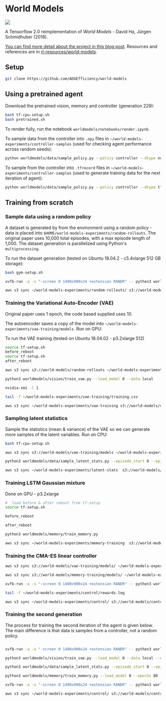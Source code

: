 # World Models

![](assets/f0.gif)

A Tensorflow 2.0 reimplementation of *World Models* - David Ha, Jürgen Schmidhuber (2018).

[You can find more detail about the project in this blog post](https://adgefficiency.com/world-models).  Resources and references are in [rl-resources/world-models](https://github.com/ADGEfficiency/rl-resources/tree/master/world-models).

##  Setup

```bash
git clone https://github.com/ADGEfficiency/world-models
```

## Using a pretrained agent

Download the pretrained vision, memory and controller (generation 229):

```bash
bash tf-cpu-setup.sh
bash pretrained.sh
```

To render fully, run the notebook `worldmodels/notebooks/render.ipynb`.

To sample data from the controller into `.npy` files in `~/world-models-experiments/controller-samples` (used for checking agent performance across random seeds):

```bash
python worldmodels/data/sample_policy.py --policy controller --dtype numpy --episode_length 1000 --num_process 4 --episodes 200 --generation 229
```

To sample from the controller into `.tfrecord` files in `~/world-models-experiments/controller-samples` (used to generate training data for the next iteration of agent):

```bash
python worldmodels/data/sample_policy.py --policy controller --dtype tfrecord --episode_length 1000 --num_process 4 --episodes 200 --generation 229
```

## Training from scratch

### Sample data using a random policy

A dataset is generated by from the environment using a random policy - data is placed into `$HOME/world-models-experiments/random-rollouts`.  The original paper uses 10,000 total episodes, with a max episode length of 1,000.  The dataset generation is parallelized using Python's `multiprocessing`.

To run the dataset generation (tested on Ubuntu 18.04.2 -  c5.4xlarge 512 GB storage):

```bash
bash gym-setup.sh

xvfb-run -a -s "-screen 0 1400x900x24 +extension RANDR" -- python3 worldmodels/data/sample_policy.py --num_process 8 --total_episodes 10000 --policy random

aws s3 sync ~/world-models-experiments/random-rollouts/ s3://world-models/random-rollouts
```

### Training the Variational Auto-Encoder (VAE)

Original paper uses 1 epoch, the code based supplied uses 10.

The autoencoder saves a copy of the model into `~/world-models-experiments/vae-training/models`.  Run on GPU:

To run the VAE training (tested on Ubuntu 18.04.02 - p3.2xlarge 512)

```bash
source tf-setup.sh
before_reboot
source tf-setup.sh
after_reboot

aws s3 sync s3://world-models/random-rollouts ~/world-models-experiments/random-rollouts

python3 worldmodels/vision/train_vae.py --load_model 0 --data local

nvidia-smi -l 1

tail -f ~/world-models-experiments/vae-training/training.csv

aws s3 sync ~/world-models-experiments/vae-training s3://world-models/vae-training
```

### Sampling latent statistics

Sample the statistics (mean & variance) of the VAE so we can generate more samples of the latent variables.  Run on CPU:

```bash
bash tf-cpu-setup.sh

aws s3 sync s3://world-models/vae-training/models ~/world-models-experiments/vae-training/models

python3 worldmodels/data/sample_latent_stats.py --episode_start 0 --episodes 10000 --data local --dataset random

aws s3 sync ~/world-models-experiments/latent-stats  s3://world-models/latent-stats
```

### Training LSTM Gaussian mixture

Done on GPU - p3.2xlarge

```bash
#  load before & after reboot from tf-setup
source tf-setup.sh

before_reboot

after_reboot

python3 worldmodels/memory/train_memory.py

aws s3 sync ~/world-models-experiments/memory-training  s3://world-models/memory-training
```

### Training the CMA-ES linear controller

```bash
aws s3 sync s3://world-models/vae-training/models/ ~/world-models-experiments/vae-training/models

aws s3 sync s3://world-models/memory-training/models/ ~/world-models-experiments/memory-training/models

xvfb-run -a -s "-screen 0 1400x900x24 +extension RANDR" -- python3 worldmodels/control/train_controller.py

tail -f ~/world-models-experiments/control/rewards.log

aws s3 sync ~/world-models-experiments/control/ s3://world-models/control
```

### Training the second generation

The process for training the second iteration of the agent is given below.  The main difference is that data is samples from a controller, not a random policy.

```bash

xvfb-run -a -s "-screen 0 1400x900x24 +extension RANDR" -- python3 worldmodels/data/sample_policy.py --num_process 8 --total_episodes 10000 --policy controller --dtype tfrecord

python3 worldmodels/vision/train_vae.py --load_model 0 --data local --epochs 15 --dataset controller

python3 worldmodels/data/sample_latent_stats.py --episode_start 0 --episodes 10000 --data local --dataset controller

python3 worldmodels/memory/train_memory.py --load_model 0 --epochs 80

xvfb-run -a -s "-screen 0 1400x900x24 +extension RANDR" -- python3 worldmodels/control/train_controller.py

aws s3 sync ~/world-models-experiments/control/ s3://world-models/control
```
